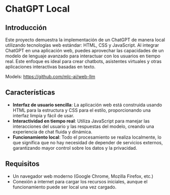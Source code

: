 # ChatGPT Local

## Introducción

Este proyecto demuestra la implementación de un ChatGPT de manera local utilizando tecnologías web estándar: HTML, CSS y JavaScript. Al integrar ChatGPT en una aplicación web, puedes aprovechar las capacidades de un modelo de lenguaje avanzado para interactuar con los usuarios en tiempo real. Este enfoque es ideal para crear chatbots, asistentes virtuales y otras aplicaciones interactivas basadas en texto.

Models: https://github.com/mlc-ai/web-llm

## Características

- **Interfaz de usuario sencilla**: La aplicación web está construida usando HTML para la estructura y CSS para el estilo, proporcionando una interfaz limpia y fácil de usar.
- **Interactividad en tiempo real**: Utiliza JavaScript para manejar las interacciones del usuario y las respuestas del modelo, creando una experiencia de chat fluida y dinámica.
- **Funcionamiento local**: Todo el procesamiento se realiza localmente, lo que significa que no hay necesidad de depender de servicios externos, garantizando mayor control sobre los datos y la privacidad.

## Requisitos

- Un navegador web moderno (Google Chrome, Mozilla Firefox, etc.)
- Conexión a internet para cargar los recursos iniciales, aunque el funcionamiento puede ser local una vez cargado.
